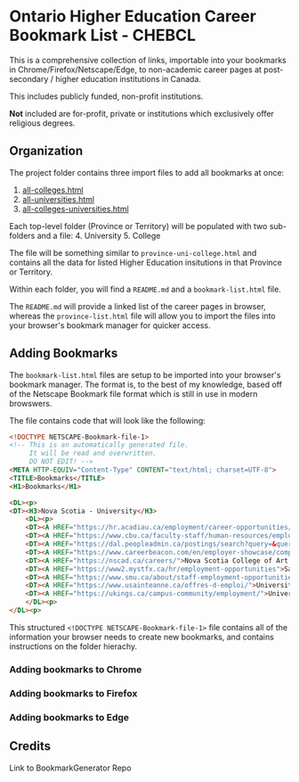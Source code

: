 Ontario Higher Education Career Bookmark List - CHEBCL
======

This is a comprehensive collection of links, importable into your bookmarks in Chrome/Firefox/Netscape/Edge, to non-academic career pages at post-secondary / higher education institutions in Canada.

This includes publicly funded, non-profit institutions.

**Not** included are for-profit, private or institutions which exclusively offer religious degrees.


## Organization

The project folder contains three import files to add all bookmarks at once:
 1. [all-colleges.html](/all-colleges.html)
 2. [all-universities.html](/all-universities.html)
 3. [all-colleges-universities.html](/all-colleges-universities.html)

Each top-level folder (Province or Territory) will be populated with two sub-folders and a file:
4. University
5. College

The file will be something similar to `province-uni-college.html` and contains all the data for listed Higher Education insitutions in that Province or Territory.

Within each folder, you will find a `README.md` and a `bookmark-list.html` file.

The `README.md` will provide a linked list of the career pages in browser, whereas the `province-list.html` file will allow you to import the files into your browser's bookmark manager for quicker access.


## Adding Bookmarks

The `bookmark-list.html` files are setup to be imported into your browser's bookmark manager. The format is, to the best of my knowledge, based off of the Netscape Bookmark file format which is still in use in modern browswers.

The file contains code that will look like the following:
```html
<!DOCTYPE NETSCAPE-Bookmark-file-1>
<!-- This is an automatically generated file.
     It will be read and overwritten.
     DO NOT EDIT! -->
<META HTTP-EQUIV="Content-Type" CONTENT="text/html; charset=UTF-8">
<TITLE>Bookmarks</TITLE>
<H1>Bookmarks</H1>

<DL><p>
<DT><H3>Nova Scotia - University</H3>
    <DL><p>
    <DT><A HREF="https://hr.acadiau.ca/employment/career-opportunities/administrativesupport.html">Acadia University</A>
    <DT><A HREF="https://www.cbu.ca/faculty-staff/human-resources/employment-opportunities/">Cape Breton University</A>
    <DT><A HREF="https://dal.peopleadmin.ca/postings/search?query=&query_v0_posted_at_date=&query_position_type_id%5B%5D=1&query_position_type_id%5B%5D=6&query_position_type_id%5B%5D=7&435=&commit=Search">Dalhousie University</A>
    <DT><A HREF="https://www.careerbeacon.com/en/employer-showcase/company-tnsbv8">Mount Saint Vincent University</A>
    <DT><A HREF="https://nscad.ca/careers/">Nova Scotia College of Art and Design University</A>
    <DT><A HREF="https://www2.mystfx.ca/hr/employment-opportunities">Saint Francis Xavier University</A>
    <DT><A HREF="https://www.smu.ca/about/staff-employment-opportunities.html">Saint Mary's University</A>
    <DT><A HREF="https://www.usainteanne.ca/offres-d-emploi/">Université Sainte-Anne</A>
    <DT><A HREF="https://ukings.ca/campus-community/employment/">University of King's College</A>
    </DL><p>
</DL><p>
```
This structured `<!DOCTYPE NETSCAPE-Bookmark-file-1>` file contains all of the information your browser needs to create new bookmarks, and contains instructions on the folder hierachy.

### Adding bookmarks to Chrome

### Adding bookmarks to Firefox

### Adding bookmarks to Edge







## Credits
Link to BookmarkGenerator Repo
